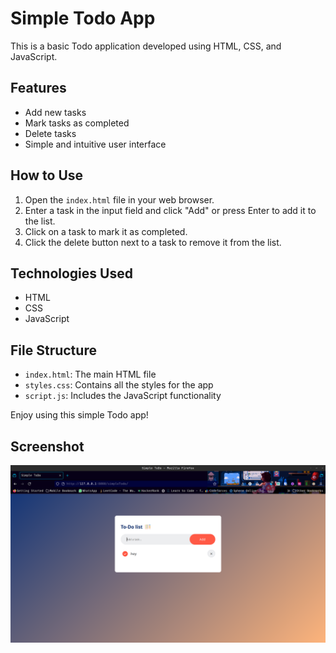 # Simple Todo App

This is a basic Todo application developed using HTML, CSS, and JavaScript.

## Features

- Add new tasks
- Mark tasks as completed
- Delete tasks
- Simple and intuitive user interface

## How to Use

1. Open the `index.html` file in your web browser.
2. Enter a task in the input field and click "Add" or press Enter to add it to the list.
3. Click on a task to mark it as completed.
4. Click the delete button next to a task to remove it from the list.

## Technologies Used

- HTML
- CSS
- JavaScript

## File Structure

- `index.html`: The main HTML file
- `styles.css`: Contains all the styles for the app
- `script.js`: Includes the JavaScript functionality

Enjoy using this simple Todo app!

## Screenshot

![Todo App Screenshot](images/todo-app-screenshot.png)
